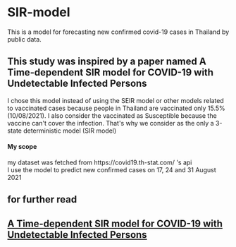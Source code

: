 # SIR-model
This is a model for forecasting new confirmed covid-19 cases in Thailand by public data.
## This study was inspired by a paper named A Time-dependent SIR model for COVID-19 with Undetectable Infected Persons
I chose this model instead of using the SEIR model or other models related to vaccinated cases because people in Thailand are vaccinated only 15.5% (10/08/2021). I also consider the vaccinated as Susceptible because the vaccine can't cover the infection. That's why we consider as the only a 3-state deterministic model (SIR model)
<br>
<h4> My scope </h4>
my dataset was fetched from https://covid19.th-stat.com/ 's api <br>
I use the model to predict new confirmed cases on 17, 24 and 31 August 2021
<h2>for further read<h2>
<a href='https://arxiv.org/abs/2003.00122'>A Time-dependent SIR model for COVID-19 with Undetectable Infected Persons</a>
